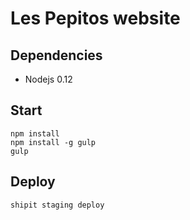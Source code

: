 # Les Pepitos website

## Dependencies

* Nodejs 0.12


## Start
```
npm install
npm install -g gulp
gulp
```

## Deploy
```
shipit staging deploy
```
